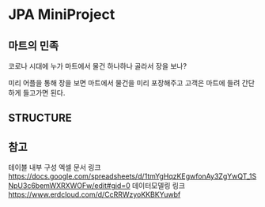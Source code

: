 # JPA MiniProject

## 마트의 민족
코로나 시대에 누가 마트에서 물건 하나하나 골라서 장을 보나?

미리 어플을 통해 장을 보면 마트에서 물건을 미리 포장해주고 고객은 마트에 들려 간단하게 들고가면 된다.

## STRUCTURE








## 참고
테이블 내부 구성 엑셀 문서 링크
https://docs.google.com/spreadsheets/d/1tmYgHqzKEgwfonAy3ZgYwQT_1SNpU3c6bemWXRXWOFw/edit#gid=0
데이터모델링 링크
https://www.erdcloud.com/d/CcRRWzyoKKBKYuwbf
